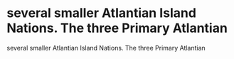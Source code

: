 # several smaller Atlantian Island Nations. The three Primary Atlantian

several smaller Atlantian Island Nations. The three Primary Atlantian